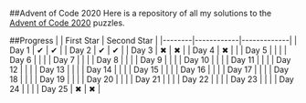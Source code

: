 ##Advent of Code 2020
Here is a repository of all my solutions to the [Advent of Code 2020](https://adventofcode.com/2020/) puzzles.

##Progress
|        | First Star | Second Star |
|--------|------------|-------------|
| Day 1  | ✔          | ✔           |
| Day 2  | ✔          | ✔           |
| Day 3  | ✖          | ✖           |
| Day 4  | ✖          |             |
| Day 5  |            |             |
| Day 6  |            |             |
| Day 7  |            |             |
| Day 8  |            |             |
| Day 9  |            |             |
| Day 10 |            |             |
| Day 11 |            |             |
| Day 12 |            |             |
| Day 13 |            |             |
| Day 14 |            |             |
| Day 15 |            |             |
| Day 16 |            |             |
| Day 17 |            |             |
| Day 18 |            |             |
| Day 19 |            |             |
| Day 20 |            |             |
| Day 21 |            |             |
| Day 22 |            |             |
| Day 23 |            |             |
| Day 24 |            |             |
| Day 25 | ✖          |      ✖      |